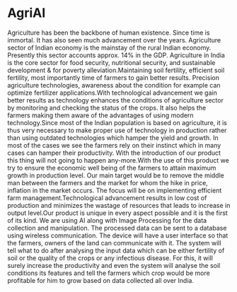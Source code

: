 # AgriAI
Agriculture has been the backbone of human existence. Since time is immortal. It has also seen much advancement over
the years. Agriculture sector of Indian economy is the mainstay of the rural Indian economy. Presently this sector
accounts approx. 14% in the GDP. Agriculture in India is the core sector for food
security, nutritional security, and sustainable development &
for poverty alleviation.Maintaining soil fertility, efficient soil fertility, most
importantly time of farmers to gain better results. Precision
agriculture technologies, awareness about the condition for
example can optimize fertilizer applications.With
technological advancement we gain better results as
technology enhances the conditions of agriculture sector by
monitoring and checking the status of the crops. It also helps
the farmers making them aware of the advantages of using
modern technology.Since most of the Indian population is based on agriculture, it is thus very
necessary to make proper use of technology in production
rather than using outdated technologies which hamper the
yield and growth. In most of the cases we see the farmers rely
on their instinct which in many cases can hamper their
productivity. With the introduction of our product this thing
will not going to happen any-more.With the use of this
product we try to ensure the economic well being of the
farmers to attain maximum growth in production level. Our
main target would be to remove the middle man between the
farmers and the market for whom the hike in price, inflation in
the market occurs. The focus will be on implementing
efficient farm management.Technological
advancement results in low cost of production and minimizes
the wastage of resources that leads to increase in output level.Our product is unique in every aspect possible and it is
the first of its kind. We are using AI along with Image
Processing for the data collection and manipulation. The
processed data can be sent to a database using wireless
communication. The device will have a user interface so that
the farmers, owners of the land can communicate with it. The
system will tell what to do after analysing the input data
which can be either fertility of soil or the quality of the crops
or any infectious disease. For this, it will surely increase the
productivity and even the system will analyse the soil
conditions its features and tell the farmers which crop would
be more profitable for him to grow based on data collected all
over India.
